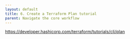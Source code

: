 ```yaml
---
layout: default
title: 6. Create a Terraform Plan tutorial
parent: Navigate the core workflow
---
```


https://developer.hashicorp.com/terraform/tutorials/cli/plan